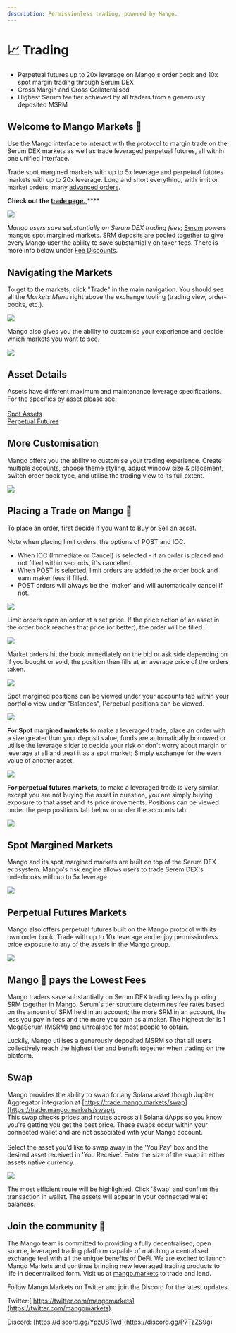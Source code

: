 ```yaml
---
description: Permissionless trading, powered by Mango.
---
```


# 📈 Trading

* Perpetual futures up to 20x leverage on Mango's order book and 10x spot margin trading through Serum DEX
* Cross Margin and Cross Collateralised
* Highest Serum fee tier achieved by all traders from a generously deposited MSRM

## **Welcome to Mango** Market**s** 🥭

Use the Mango interface to interact with the protocol to margin trade on the Serum DEX markets as well as trade leveraged perpetual futures, all within one unified interface.

Trade spot margined markets with up to 5x leverage and perpetual futures markets with up to 20x leverage. Long and short everything, with limit or market orders, many [advanced orders](../faqs/trade-order-types.md).

**Check out the** [**trade page.** ](https://trade.mango.markets)\*\*\*\*

![](../.gitbook/assets/tradeee.png)

_Mango users save substantially on Serum DEX trading fees_; [Serum](https://projectserum.com) powers mangos spot margined markets. SRM deposits are pooled together to give every Mango user the ability to save substantially on taker fees. There is more info below under [Fee Discounts](getting-started.md#how-to-view-fee-discounts-contribute-srm).

## **Navigating the Markets**

To get to the markets, click "Trade" in the main navigation. You should see all the _Markets Menu_ right above the exchange tooling (trading view, order-books, etc.).

![](../.gitbook/assets/markets.png)

Mango also gives you the ability to customise your experience and decide which markets you want to see.

![](../.gitbook/assets/markets2.png)

## Asset Details

Assets have different maximum and maintenance leverage specifications. For the specifics by asset please see:\
\
[Spot Assets](../mango/token-specs.md)\
[Perpetual Futures](../mango/perp-contract-specs.md)

## More Customisation

Mango offers you the ability to customise your trading experience. Create multiple accounts, choose theme styling, adjust window size & placement, switch order book type, and utilise the trading view to its full extent.

![](../.gitbook/assets/customize.png)

## Placing a Trade on Mango 🥭

To place an order, first decide if you want to Buy or Sell an asset.

Note when placing limit orders, the options of POST and IOC.

* When IOC (Immediate or Cancel) is selected - if an order is placed and not filled within seconds, it's cancelled.
* When POST is selected, limit orders are added to the order book and earn maker fees if filled.
* POST orders will always be the 'maker' and will automatically cancel if not.

![](../.gitbook/assets/trademodal.png)

Limit orders open an order at a set price. If the price action of an asset in the order book reaches that price (or better), the order will be filled.

![](../.gitbook/assets/market.png)

Market orders hit the book immediately on the bid or ask side depending on if you bought or sold, the position then fills at an average price of the orders taken.

![](../.gitbook/assets/limit.png)

Spot margined positions can be viewed under your accounts tab within your portfolio view under "Balances", Perpetual positions can be viewed.

![](../.gitbook/assets/positions.png)

**For Spot margined markets** to make a leveraged trade, place an order with a size greater than your deposit value; funds are automatically borrowed or utilise the leverage slider to decide your risk or don't worry about margin or leverage at all and treat it as a spot market; Simply exchange for the even value of another asset.

![](../.gitbook/assets/sporttop.png)

**For perpetual futures markets**, to make a leveraged trade is very similar, except you are not buying the asset in question, you are simply buying exposure to that asset and its price movements. Positions can be viewed under the perp positions tab below or under the accounts tab.

![](../.gitbook/assets/perpep.png)

## Spot Margined Markets

Mango and its spot margined markets are built on top of the Serum DEX ecosystem. Mango's risk engine allows users to trade Serem DEX's orderbooks with up to 5x leverage.

![](../.gitbook/assets/sport.png)

## Perpetual Futures Markets

Mango also offers perpetual futures built on the Mango protocol with its own order book. Trade with up to 10x leverage and enjoy permissionless price exposure to any of the assets in the Mango group.

![](../.gitbook/assets/perp.png)

## Mango 🥭 **pays the Lowest Fees**

Mango traders save substantially on Serum DEX trading fees by pooling SRM together in Mango. Serum's tier structure determines fee rates based on the amount of SRM held in an account; the more SRM in an account, the less you pay in fees and the more you earn as a maker. The highest tier is 1 MegaSerum (MSRM) and unrealistic for most people to obtain.

Luckily, Mango utilises a generously deposited MSRM so that all users collectively reach the highest tier and benefit together when trading on the platform.

## **Swap**

Mango provides the ability to swap for any Solana asset though Jupiter Aggregator integration at [https://trade.mango.markets/swap](https://trade.mango.markets/swap)\
\
This swap checks prices and routes across all Solana dApps so you know you're getting you get the best price. These swaps occur within your connected wallet and are not associated with your Mango account.\
\
Select the asset you'd like to swap away in the 'You Pay' box and the desired asset received in 'You Receive'. Enter the size of the swap in either assets native currency.

![](<../.gitbook/assets/Screen Shot 2021-12-28 at 2.33.30 PM.png>)

The most efficient route will be highlighted. Click 'Swap' and confirm the transaction in wallet. The assets will appear in your connected wallet balances.

## **Join the community** 👾

The Mango team is committed to providing a fully decentralised, open source, leveraged trading platform capable of matching a centralised exchange feel with all the unique benefits of DeFi. We are excited to launch Mango Markets and continue bringing new leveraged trading products to life in decentralised form. Visit us at [mango.markets](https://mango.markets) to trade and lend.

Follow Mango Markets on Twitter and join the Discord for the latest updates.

Twitter:[ https://twitter.com/mangomarkets](https://twitter.com/mangomarkets)

Discord: [https://discord.gg/YpzUSTwd](https://discord.gg/P7TzZS9g)
